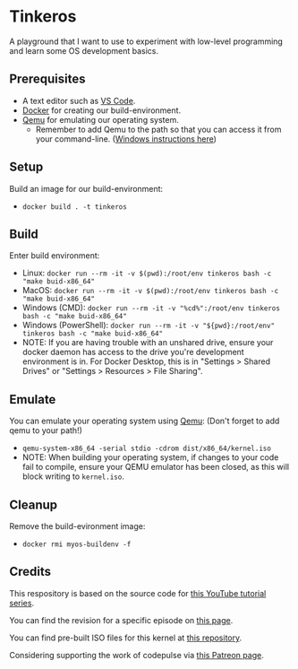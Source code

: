 # Tinkeros

A playground that I want to use to experiment with low-level programming and learn some OS development basics.

## Prerequisites

- A text editor such as [VS Code](https://code.visualstudio.com/).
- [Docker](https://www.docker.com/) for creating our build-environment.
- [Qemu](https://www.qemu.org/) for emulating our operating system.
  - Remember to add Qemu to the path so that you can access it from your command-line. ([Windows instructions here](https://dev.to/whaleshark271/using-qemu-on-windows-10-home-edition-4062))

## Setup

Build an image for our build-environment:

- `docker build . -t tinkeros`

## Build

Enter build environment:

- Linux: `docker run --rm -it -v $(pwd):/root/env tinkeros bash -c "make buid-x86_64"`
- MacOS: `docker run --rm -it -v $(pwd):/root/env tinkeros bash -c "make buid-x86_64"`
- Windows (CMD): `docker run --rm -it -v "%cd%":/root/env tinkeros bash -c "make buid-x86_64"`
- Windows (PowerShell): `docker run --rm -it -v "${pwd}:/root/env" tinkeros bash -c "make buid-x86_64"`
- NOTE: If you are having trouble with an unshared drive, ensure your docker daemon has access to the drive you're development environment is in. For Docker Desktop, this is in "Settings > Shared Drives" or "Settings > Resources > File Sharing".

## Emulate

You can emulate your operating system using [Qemu](https://www.qemu.org/): (Don't forget to add qemu to your path!)

- `qemu-system-x86_64 -serial stdio -cdrom dist/x86_64/kernel.iso`
- NOTE: When building your operating system, if changes to your code fail to compile, ensure your QEMU emulator has been closed, as this will block writing to `kernel.iso`.

## Cleanup

Remove the build-evironment image:

- `docker rmi myos-buildenv -f`

## Credits

This respository is based on the source code for [this YouTube tutorial series](https://www.youtube.com/playlist?list=PLZQftyCk7_SeZRitx5MjBKzTtvk0pHMtp).

You can find the revision for a specific episode on [this page](https://github.com/davidcallanan/yt-os-series/tags).

You can find pre-built ISO files for this kernel at [this repository](https://github.com/davidcallanan/os-series-isos).

Considering supporting the work of codepulse via [this Patreon page](http://patreon.com/codepulse).
